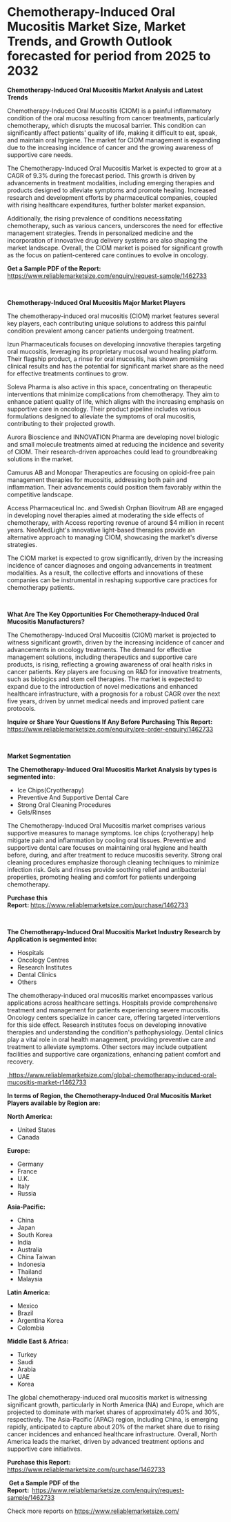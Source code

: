 <p><h1>Chemotherapy-Induced Oral Mucositis Market Size, Market Trends, and Growth Outlook forecasted for period from 2025 to 2032</h1></p><p><strong>Chemotherapy-Induced Oral Mucositis Market Analysis and Latest Trends</strong></p>
<p><p>Chemotherapy-Induced Oral Mucositis (CIOM) is a painful inflammatory condition of the oral mucosa resulting from cancer treatments, particularly chemotherapy, which disrupts the mucosal barrier. This condition can significantly affect patients' quality of life, making it difficult to eat, speak, and maintain oral hygiene. The market for CIOM management is expanding due to the increasing incidence of cancer and the growing awareness of supportive care needs.</p><p>The Chemotherapy-Induced Oral Mucositis Market is expected to grow at a CAGR of 9.3% during the forecast period. This growth is driven by advancements in treatment modalities, including emerging therapies and products designed to alleviate symptoms and promote healing. Increased research and development efforts by pharmaceutical companies, coupled with rising healthcare expenditures, further bolster market expansion. </p><p>Additionally, the rising prevalence of conditions necessitating chemotherapy, such as various cancers, underscores the need for effective management strategies. Trends in personalized medicine and the incorporation of innovative drug delivery systems are also shaping the market landscape. Overall, the CIOM market is poised for significant growth as the focus on patient-centered care continues to evolve in oncology.</p></p>
<p><strong>Get a Sample PDF of the Report:&nbsp;</strong> <a href="https://www.reliablemarketsize.com/enquiry/request-sample/1462733?utm_campaign=2397&utm_medium=2&utm_source=Github&utm_content=ia&utm_term=03032025&utm_id=chemotherapy-induced-oral-mucositis">https://www.reliablemarketsize.com/enquiry/request-sample/1462733</a></p>
<p>&nbsp;</p>
<p><strong>Chemotherapy-Induced Oral Mucositis Major Market Players</strong></p>
<p><p>The chemotherapy-induced oral mucositis (CIOM) market features several key players, each contributing unique solutions to address this painful condition prevalent among cancer patients undergoing treatment. </p><p>Izun Pharmaceuticals focuses on developing innovative therapies targeting oral mucositis, leveraging its proprietary mucosal wound healing platform. Their flagship product, a rinse for oral mucositis, has shown promising clinical results and has the potential for significant market share as the need for effective treatments continues to grow.</p><p>Soleva Pharma is also active in this space, concentrating on therapeutic interventions that minimize complications from chemotherapy. They aim to enhance patient quality of life, which aligns with the increasing emphasis on supportive care in oncology. Their product pipeline includes various formulations designed to alleviate the symptoms of oral mucositis, contributing to their projected growth.</p><p>Aurora Bioscience and INNOVATION Pharma are developing novel biologic and small molecule treatments aimed at reducing the incidence and severity of CIOM. Their research-driven approaches could lead to groundbreaking solutions in the market.</p><p>Camurus AB and Monopar Therapeutics are focusing on opioid-free pain management therapies for mucositis, addressing both pain and inflammation. Their advancements could position them favorably within the competitive landscape.</p><p>Access Pharmaceutical Inc. and Swedish Orphan Biovitrum AB are engaged in developing novel therapies aimed at moderating the side effects of chemotherapy, with Access reporting revenue of around $4 million in recent years. NeoMedLight's innovative light-based therapies provide an alternative approach to managing CIOM, showcasing the market's diverse strategies.</p><p>The CIOM market is expected to grow significantly, driven by the increasing incidence of cancer diagnoses and ongoing advancements in treatment modalities. As a result, the collective efforts and innovations of these companies can be instrumental in reshaping supportive care practices for chemotherapy patients.</p></p>
<p>&nbsp;</p>
<p><strong>What Are The Key Opportunities For Chemotherapy-Induced Oral Mucositis Manufacturers?</strong></p>
<p><p>The Chemotherapy-Induced Oral Mucositis (CIOM) market is projected to witness significant growth, driven by the increasing incidence of cancer and advancements in oncology treatments. The demand for effective management solutions, including therapeutics and supportive care products, is rising, reflecting a growing awareness of oral health risks in cancer patients. Key players are focusing on R&D for innovative treatments, such as biologics and stem cell therapies. The market is expected to expand due to the introduction of novel medications and enhanced healthcare infrastructure, with a prognosis for a robust CAGR over the next five years, driven by unmet medical needs and improved patient care protocols.</p></p>
<p><strong>Inquire or Share Your Questions If Any Before Purchasing This Report:</strong> <a href="https://www.reliablemarketsize.com/enquiry/pre-order-enquiry/1462733?utm_campaign=2397&utm_medium=2&utm_source=Github&utm_content=ia&utm_term=03032025&utm_id=chemotherapy-induced-oral-mucositis">https://www.reliablemarketsize.com/enquiry/pre-order-enquiry/1462733</a></p>
<p>&nbsp;</p>
<p><strong>Market Segmentation</strong></p>
<p><strong>The Chemotherapy-Induced Oral Mucositis Market Analysis by types is segmented into:</strong></p>
<p><ul><li>Ice Chips(Cryotherapy)</li><li>Preventive And Supportive Dental Care</li><li>Strong Oral Cleaning Procedures</li><li>Gels/Rinses</li></ul></p>
<p><p>The Chemotherapy-Induced Oral Mucositis market comprises various supportive measures to manage symptoms. Ice chips (cryotherapy) help mitigate pain and inflammation by cooling oral tissues. Preventive and supportive dental care focuses on maintaining oral hygiene and health before, during, and after treatment to reduce mucositis severity. Strong oral cleaning procedures emphasize thorough cleaning techniques to minimize infection risk. Gels and rinses provide soothing relief and antibacterial properties, promoting healing and comfort for patients undergoing chemotherapy.</p></p>
<p><strong>Purchase this Report:&nbsp;</strong><a href="https://www.reliablemarketsize.com/purchase/1462733?utm_campaign=2397&utm_medium=2&utm_source=Github&utm_content=ia&utm_term=03032025&utm_id=chemotherapy-induced-oral-mucositis">https://www.reliablemarketsize.com/purchase/1462733</a></p>
<p>&nbsp;</p>
<p><strong>The Chemotherapy-Induced Oral Mucositis Market Industry Research by Application is segmented into:</strong></p>
<p><ul><li>Hospitals</li><li>Oncology Centres</li><li>Research Institutes</li><li>Dental Clinics</li><li>Others</li></ul></p>
<p><p>The chemotherapy-induced oral mucositis market encompasses various applications across healthcare settings. Hospitals provide comprehensive treatment and management for patients experiencing severe mucositis. Oncology centers specialize in cancer care, offering targeted interventions for this side effect. Research institutes focus on developing innovative therapies and understanding the condition's pathophysiology. Dental clinics play a vital role in oral health management, providing preventive care and treatment to alleviate symptoms. Other sectors may include outpatient facilities and supportive care organizations, enhancing patient comfort and recovery.</p></p>
<p><a href="https://www.reliablemarketsize.com/global-chemotherapy-induced-oral-mucositis-market-r1462733?utm_campaign=2397&utm_medium=2&utm_source=Github&utm_content=ia&utm_term=03032025&utm_id=chemotherapy-induced-oral-mucositis">&nbsp;https://www.reliablemarketsize.com/global-chemotherapy-induced-oral-mucositis-market-r1462733</a></p>
<p><strong>In terms of Region, the Chemotherapy-Induced Oral Mucositis Market Players available by Region are:</strong></p>
<p>
    <p> <strong> North America: </strong>
        <ul>
            <li>United States</li>
            <li>Canada</li>
        </ul>
        </p> 
    <p> <strong> Europe: </strong>
        <ul>
            <li>Germany</li>
            <li>France</li>
            <li>U.K.</li>
            <li>Italy</li>
            <li>Russia</li>
        </ul>
        </p> 
    <p> <strong> Asia-Pacific: </strong>
        <ul>
            <li>China</li>
            <li>Japan</li>
            <li>South Korea</li>
            <li>India</li>
            <li>Australia</li>
            <li>China Taiwan</li>
            <li>Indonesia</li>
            <li>Thailand</li>
            <li>Malaysia</li>
        </ul>
        </p> 
    <p> <strong> Latin America: </strong>
        <ul>
            <li>Mexico</li>
            <li>Brazil</li>
            <li>Argentina Korea</li>
            <li>Colombia</li>
        </ul>
        </p> 
    <p> <strong> Middle East & Africa: </strong>
        <ul>
            <li>Turkey</li>
            <li>Saudi</li>
            <li>Arabia</li>
            <li>UAE</li>
            <li>Korea</li>
        </ul>
    </p>
    </p>
<p><p>The global chemotherapy-induced oral mucositis market is witnessing significant growth, particularly in North America (NA) and Europe, which are projected to dominate with market shares of approximately 40% and 30%, respectively. The Asia-Pacific (APAC) region, including China, is emerging rapidly, anticipated to capture about 20% of the market share due to rising cancer incidences and enhanced healthcare infrastructure. Overall, North America leads the market, driven by advanced treatment options and supportive care initiatives.</p></p>
<p><strong>Purchase this Report: </strong><a href="https://www.reliablemarketsize.com/purchase/1462733?utm_campaign=2397&utm_medium=2&utm_source=Github&utm_content=ia&utm_term=03032025&utm_id=chemotherapy-induced-oral-mucositis">https://www.reliablemarketsize.com/purchase/1462733</a></p>
<p>&nbsp;<strong>Get a Sample PDF of the Report:&nbsp;&nbsp;</strong><a href="https://www.reliablemarketsize.com/enquiry/request-sample/1462733?utm_campaign=2397&utm_medium=2&utm_source=Github&utm_content=ia&utm_term=03032025&utm_id=chemotherapy-induced-oral-mucositis">https://www.reliablemarketsize.com/enquiry/request-sample/1462733</a></p>
<p><strong></strong></p>
<p>Check more reports on <a href="https://www.reliablemarketsize.com/?utm_campaign=2397&utm_medium=2&utm_source=Github&utm_content=ia&utm_term=03032025&utm_id=chemotherapy-induced-oral-mucositis">https://www.reliablemarketsize.com/</a></p>